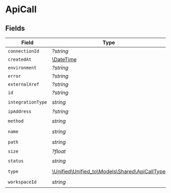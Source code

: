 # ApiCall


## Fields

| Field                                                                               | Type                                                                                | Required                                                                            | Description                                                                         |
| ----------------------------------------------------------------------------------- | ----------------------------------------------------------------------------------- | ----------------------------------------------------------------------------------- | ----------------------------------------------------------------------------------- |
| `connectionId`                                                                      | *?string*                                                                           | :heavy_minus_sign:                                                                  | N/A                                                                                 |
| `createdAt`                                                                         | [\DateTime](https://www.php.net/manual/en/class.datetime.php)                       | :heavy_minus_sign:                                                                  | N/A                                                                                 |
| `environment`                                                                       | *?string*                                                                           | :heavy_minus_sign:                                                                  | N/A                                                                                 |
| `error`                                                                             | *?string*                                                                           | :heavy_minus_sign:                                                                  | N/A                                                                                 |
| `externalXref`                                                                      | *?string*                                                                           | :heavy_minus_sign:                                                                  | N/A                                                                                 |
| `id`                                                                                | *?string*                                                                           | :heavy_minus_sign:                                                                  | N/A                                                                                 |
| `integrationType`                                                                   | *string*                                                                            | :heavy_check_mark:                                                                  | N/A                                                                                 |
| `ipAddress`                                                                         | *?string*                                                                           | :heavy_minus_sign:                                                                  | N/A                                                                                 |
| `method`                                                                            | *string*                                                                            | :heavy_check_mark:                                                                  | N/A                                                                                 |
| `name`                                                                              | *string*                                                                            | :heavy_check_mark:                                                                  | N/A                                                                                 |
| `path`                                                                              | *string*                                                                            | :heavy_check_mark:                                                                  | N/A                                                                                 |
| `size`                                                                              | *?float*                                                                            | :heavy_minus_sign:                                                                  | N/A                                                                                 |
| `status`                                                                            | *string*                                                                            | :heavy_check_mark:                                                                  | N/A                                                                                 |
| `type`                                                                              | [\Unified\Unified_to\Models\Shared\ApiCallType](../../models/shared/ApiCallType.md) | :heavy_check_mark:                                                                  | N/A                                                                                 |
| `workspaceId`                                                                       | *string*                                                                            | :heavy_check_mark:                                                                  | N/A                                                                                 |